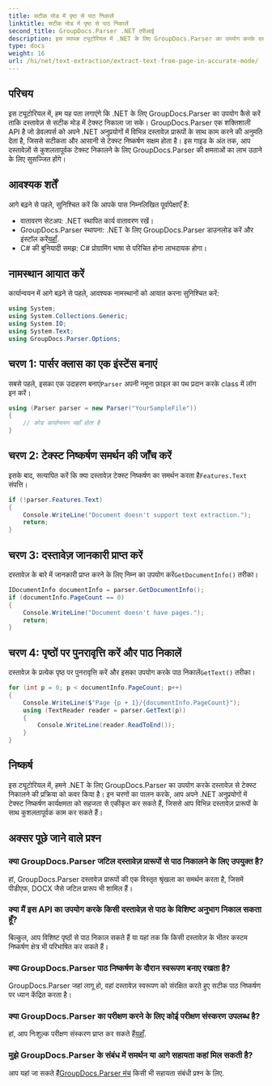 ```yaml
---
title: सटीक मोड में पृष्ठ से पाठ निकालें
linktitle: सटीक मोड में पृष्ठ से पाठ निकालें
second_title: GroupDocs.Parser .NET एपीआई
description: इस व्यापक ट्यूटोरियल में .NET के लिए GroupDocs.Parser का उपयोग करके दस्तावेज़ों से पाठ को सटीक रूप से निकालने का तरीका जानें।
type: docs
weight: 16
url: /hi/net/text-extraction/extract-text-from-page-in-accurate-mode/
---
```

## परिचय
इस ट्यूटोरियल में, हम यह पता लगाएंगे कि .NET के लिए GroupDocs.Parser का उपयोग कैसे करें ताकि दस्तावेज़ से सटीक मोड में टेक्स्ट निकाला जा सके। GroupDocs.Parser एक शक्तिशाली API है जो डेवलपर्स को अपने .NET अनुप्रयोगों में विभिन्न दस्तावेज़ प्रारूपों के साथ काम करने की अनुमति देता है, जिससे सटीकता और आसानी से टेक्स्ट निष्कर्षण सक्षम होता है। इस गाइड के अंत तक, आप दस्तावेज़ों से कुशलतापूर्वक टेक्स्ट निकालने के लिए GroupDocs.Parser की क्षमताओं का लाभ उठाने के लिए सुसज्जित होंगे।
## आवश्यक शर्तें
आगे बढ़ने से पहले, सुनिश्चित करें कि आपके पास निम्नलिखित पूर्वापेक्षाएँ हैं:
- वातावरण सेटअप: .NET स्थापित कार्य वातावरण रखें।
-  GroupDocs.Parser स्थापना: .NET के लिए GroupDocs.Parser डाउनलोड करें और इंस्टॉल करें[यहाँ](https://releases.groupdocs.com/parser/net/).
- C# की बुनियादी समझ: C# प्रोग्रामिंग भाषा से परिचित होना लाभदायक होगा।
## नामस्थान आयात करें
कार्यान्वयन में आगे बढ़ने से पहले, आवश्यक नामस्थानों को आयात करना सुनिश्चित करें:
```csharp
using System;
using System.Collections.Generic;
using System.IO;
using System.Text;
using GroupDocs.Parser.Options;
```
## चरण 1: पार्सर क्लास का एक इंस्टेंस बनाएं
 सबसे पहले, इसका एक उदाहरण बनाएं`Parser` अपनी नमूना फ़ाइल का पथ प्रदान करके class में लॉग इन करें।
```csharp
using (Parser parser = new Parser("YourSampleFile"))
{
    // कोड कार्यान्वयन यहाँ होता है
}
```
## चरण 2: टेक्स्ट निष्कर्षण समर्थन की जाँच करें
 इसके बाद, सत्यापित करें कि क्या दस्तावेज़ टेक्स्ट निष्कर्षण का समर्थन करता है`Features.Text` संपत्ति।
```csharp
if (!parser.Features.Text)
{
    Console.WriteLine("Document doesn't support text extraction.");
    return;
}
```
## चरण 3: दस्तावेज़ जानकारी प्राप्त करें
 दस्तावेज़ के बारे में जानकारी प्राप्त करने के लिए निम्न का उपयोग करें`GetDocumentInfo()` तरीका।
```csharp
IDocumentInfo documentInfo = parser.GetDocumentInfo();
if (documentInfo.PageCount == 0)
{
    Console.WriteLine("Document doesn't have pages.");
    return;
}
```
## चरण 4: पृष्ठों पर पुनरावृत्ति करें और पाठ निकालें
 दस्तावेज़ के प्रत्येक पृष्ठ पर पुनरावृत्ति करें और इसका उपयोग करके पाठ निकालें`GetText()` तरीका।
```csharp
for (int p = 0; p < documentInfo.PageCount; p++)
{
    Console.WriteLine($"Page {p + 1}/{documentInfo.PageCount}");
    using (TextReader reader = parser.GetText(p))
    {
        Console.WriteLine(reader.ReadToEnd());
    }
}
```
## निष्कर्ष
इस ट्यूटोरियल में, हमने .NET के लिए GroupDocs.Parser का उपयोग करके दस्तावेज़ से टेक्स्ट निकालने की प्रक्रिया को कवर किया है। इन चरणों का पालन करके, आप अपने .NET अनुप्रयोगों में टेक्स्ट निष्कर्षण कार्यक्षमता को सहजता से एकीकृत कर सकते हैं, जिससे आप विभिन्न दस्तावेज़ प्रारूपों के साथ कुशलतापूर्वक काम कर सकते हैं।

## अक्सर पूछे जाने वाले प्रश्न
### क्या GroupDocs.Parser जटिल दस्तावेज़ प्रारूपों से पाठ निकालने के लिए उपयुक्त है?
हां, GroupDocs.Parser दस्तावेज़ प्रारूपों की एक विस्तृत श्रृंखला का समर्थन करता है, जिसमें पीडीएफ, DOCX जैसे जटिल प्रारूप भी शामिल हैं।
### क्या मैं इस API का उपयोग करके किसी दस्तावेज़ से पाठ के विशिष्ट अनुभाग निकाल सकता हूँ?
बिल्कुल, आप विशिष्ट पृष्ठों से पाठ निकाल सकते हैं या यहां तक कि किसी दस्तावेज़ के भीतर कस्टम निष्कर्षण क्षेत्र भी परिभाषित कर सकते हैं।
### क्या GroupDocs.Parser पाठ निष्कर्षण के दौरान स्वरूपण बनाए रखता है?
GroupDocs.Parser जहां लागू हो, वहां दस्तावेज़ स्वरूपण को संरक्षित करते हुए सटीक पाठ निष्कर्षण पर ध्यान केंद्रित करता है।
### क्या GroupDocs.Parser का परीक्षण करने के लिए कोई परीक्षण संस्करण उपलब्ध है?
 हां, आप निःशुल्क परीक्षण संस्करण प्राप्त कर सकते हैं[यहाँ](https://releases.groupdocs.com/).
### मुझे GroupDocs.Parser के संबंध में समर्थन या आगे सहायता कहां मिल सकती है?
 आप यहां जा सकते हैं[GroupDocs.Parser मंच](https://forum.groupdocs.com/c/parser/17) किसी भी सहायता संबंधी प्रश्न के लिए.